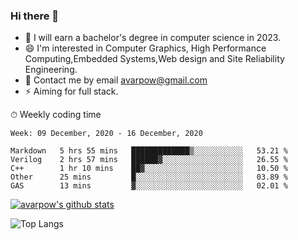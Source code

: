 ### Hi there 👋
<!--I have been a GitHub member for [![Years Badge](https://badges.pufler.dev/years/avarpow)](https://badges.pufler.dev)-->
- 🌱 I will earn a bachelor's degree in computer science in 2023.
- 😄 I'm interested in Computer Graphics, High Performance Computing,Embedded Systems,Web design and Site Reliability Engineering.
- 💬 Contact me by email avarpow@gmail.com
- ⚡ Aiming for full stack.

<!--💻 Coding Activity Logging

[![Commits Badge](https://badges.pufler.dev/commits/weekly/avarpow)](https://badges.pufler.dev)-->

⏱ Weekly coding time
<!--START_SECTION:waka-->
```text
Week: 09 December, 2020 - 16 December, 2020

Markdown   5 hrs 55 mins   █████████████▒░░░░░░░░░░░   53.21 % 
Verilog    2 hrs 57 mins   ██████▓░░░░░░░░░░░░░░░░░░   26.55 % 
C++        1 hr 10 mins    ██▓░░░░░░░░░░░░░░░░░░░░░░   10.50 % 
Other      25 mins         █░░░░░░░░░░░░░░░░░░░░░░░░   03.89 % 
GAS        13 mins         ▓░░░░░░░░░░░░░░░░░░░░░░░░   02.01 % 
```
<!--END_SECTION:waka-->

[![avarpow's github stats](https://github-readme-stats.vercel.app/api?username=avarpow&count_private=true&show_icons=true&hide=issues&hide_border=true)](https://github.com/anuraghazra/github-readme-stats)

![Top Langs](https://github-readme-stats.vercel.app/api/top-langs/?username=avarpow&layout=compact&hide_border=true) 
<!--[![avarpow's wakatime stats](https://github-readme-stats.vercel.app/api/wakatime?username=avarpow)](https://github.com/anuraghazra/github-readme-stats)-->
